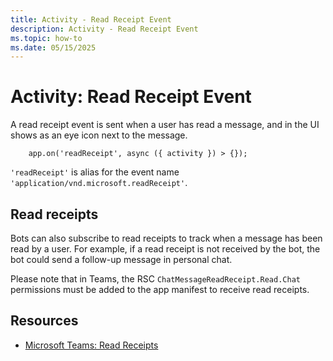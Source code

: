 ```yaml
---
title: Activity - Read Receipt Event
description: Activity - Read Receipt Event
ms.topic: how-to
ms.date: 05/15/2025
---
```


# Activity: Read Receipt Event


A read receipt event is sent when a user has read a message, and in the UI shows as an eye icon next to the message.

```
    app.on('readReceipt', async ({ activity }) > {});
```

`'readReceipt'` is alias for the event name `'application/vnd.microsoft.readReceipt'`.

## Read receipts

Bots can also subscribe to read receipts to track when a message has been read by a user. For example, if a read receipt is not received by the bot, the bot could send a follow-up message in personal chat.

Please note that in Teams, the RSC `ChatMessageReadReceipt.Read.Chat` permissions must be added to the app manifest to receive read receipts.

## Resources

*   [Microsoft Teams: Read Receipts](/microsoftteams/platform/bots/build-conversational-capability#receive-a-read-receipt)
